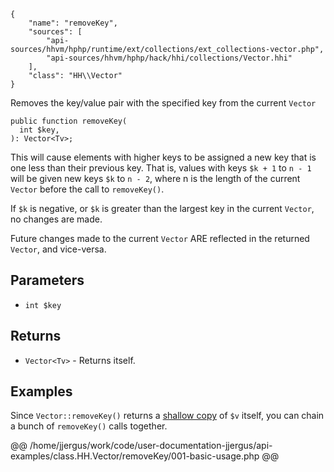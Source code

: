 ``` yamlmeta
{
    "name": "removeKey",
    "sources": [
        "api-sources/hhvm/hphp/runtime/ext/collections/ext_collections-vector.php",
        "api-sources/hhvm/hphp/hack/hhi/collections/Vector.hhi"
    ],
    "class": "HH\\Vector"
}
```




Removes the key/value pair with the specified key from the current
` Vector `




``` Hack
public function removeKey(
  int $key,
): Vector<Tv>;
```




This will cause elements with higher keys to be assigned a new key that is
one less than their previous key.  That is, values with keys ` $k + 1 ` to
`` n - 1 `` will be given new keys ``` $k ``` to ```` n - 2 ````, where n is the length of
the current ````` Vector ````` before the call to `````` removeKey() ``````.




If ` $k ` is negative, or `` $k `` is greater than the largest key in the current
``` Vector ```, no changes are made.




Future changes made to the current ` Vector ` ARE reflected in the
returned `` Vector ``, and vice-versa.




## Parameters




+ ` int $key `




## Returns




* ` Vector<Tv> ` - Returns itself.




## Examples




Since ` Vector::removeKey() ` returns a [shallow copy](<https://en.wikipedia.org/wiki/Object_copying#Shallow_copy>) of ` $v ` itself, you can chain a bunch of `` removeKey() `` calls together.







@@ /home/jjergus/work/code/user-documentation-jjergus/api-examples/class.HH.Vector/removeKey/001-basic-usage.php @@
<!-- HHAPIDOC -->
